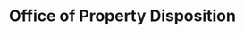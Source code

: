 ---
title: "Office of Property Disposition"
url: /ann-arbor/office-of-property-disposition/
shop: charity
---